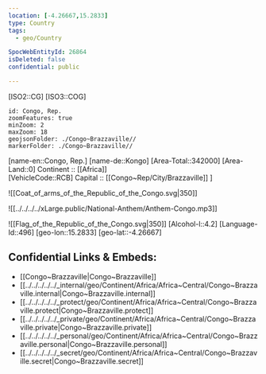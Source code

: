 ```yaml
---
location: [-4.26667,15.2833] 
type: Country
tags:
  - geo/Country

SpocWebEntityId: 26864
isDeleted: false
confidential: public

---
```

[ISO2::CG] 
[ISO3::COG] 
```leaflet
id: Congo, Rep.
zoomFeatures: true 
minZoom: 2 
maxZoom: 18
geojsonFolder: ./Congo~Brazzaville//
markerFolder: ./Congo~Brazzaville//
```

[name-en::Congo, Rep.] 
[name-de::Kongo] 
[Area-Total::342000] 
[Area-Land::0] 
Continent :: [[Africa]]  
[VehicleCode::RCB] 
Capital ::  [[Congo~Rep/City/Brazzaville]] ] 

![[Coat_of_arms_of_the_Republic_of_the_Congo.svg|350]] 

![[../../../../xLarge.public/National-Anthem/Anthem-Congo.mp3]] 

![[Flag_of_the_Republic_of_the_Congo.svg|350]] 
[Alcohol-l::4.2] 
[Language-Id::496] 
[geo-lon::15.2833] 
[geo-lat::-4.26667] 



## Confidential Links & Embeds: 
- [[Congo~Brazzaville|Congo~Brazzaville]] 
- [[../../../../../_internal/geo/Continent/Africa/Africa~Central/Congo~Brazzaville.internal|Congo~Brazzaville.internal]] 
- [[../../../../../_protect/geo/Continent/Africa/Africa~Central/Congo~Brazzaville.protect|Congo~Brazzaville.protect]] 
- [[../../../../../_private/geo/Continent/Africa/Africa~Central/Congo~Brazzaville.private|Congo~Brazzaville.private]] 
- [[../../../../../_personal/geo/Continent/Africa/Africa~Central/Congo~Brazzaville.personal|Congo~Brazzaville.personal]] 
- [[../../../../../_secret/geo/Continent/Africa/Africa~Central/Congo~Brazzaville.secret|Congo~Brazzaville.secret]] 
